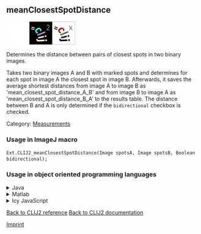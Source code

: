 ## meanClosestSpotDistance
<img src="images/mini_empty_logo.png"/><img src="images/mini_clij2_logo.png"/><img src="images/mini_clijx_logo.png"/>

Determines the distance between pairs of closest spots in two binary images. 

Takes two binary images A and B with marked spots and determines for each spot in image A the closest spot in image B. Afterwards, it saves the average shortest distances from image A to image B as 'mean_closest_spot_distance_A_B' and from image B to image A as 'mean_closest_spot_distance_B_A' to the results table. The distance between B and A is only determined if the `bidirectional` checkbox is checked.

Category: [Measurements](https://clij.github.io/clij2-docs/reference__measurement)

### Usage in ImageJ macro
```
Ext.CLIJ2_meanClosestSpotDistance(Image spotsA, Image spotsB, Boolean bidirectional);
```


### Usage in object oriented programming languages



<details>

<summary>
Java
</summary>
<pre class="highlight">// init CLIJ and GPU
import net.haesleinhuepf.clij2.CLIJ2;
import net.haesleinhuepf.clij.clearcl.ClearCLBuffer;
CLIJ2 clij2 = CLIJ2.getInstance();

// get input parameters
ClearCLBuffer spotsA = clij2.push(spotsAImagePlus);
ClearCLBuffer spotsB = clij2.push(spotsBImagePlus);
boolean bidirectional = true;
</pre>

<pre class="highlight">
// Execute operation on GPU
double[] resultMeanClosestSpotDistance = clij2.meanClosestSpotDistance(spotsA, spotsB, bidirectional);
</pre>

<pre class="highlight">
// show result
System.out.println(resultMeanClosestSpotDistance);

// cleanup memory on GPU
clij2.release(spotsA);
clij2.release(spotsB);
</pre>

</details>



<details>

<summary>
Matlab
</summary>
<pre class="highlight">% init CLIJ and GPU
clij2 = init_clatlab();

% get input parameters
spotsA = clij2.pushMat(spotsA_matrix);
spotsB = clij2.pushMat(spotsB_matrix);
bidirectional = true;
</pre>

<pre class="highlight">
% Execute operation on GPU
double[] resultMeanClosestSpotDistance = clij2.meanClosestSpotDistance(spotsA, spotsB, bidirectional);
</pre>

<pre class="highlight">
% show result
System.out.println(resultMeanClosestSpotDistance);

% cleanup memory on GPU
clij2.release(spotsA);
clij2.release(spotsB);
</pre>

</details>



<details>

<summary>
Icy JavaScript
</summary>
<pre class="highlight">// init CLIJ and GPU
importClass(net.haesleinhuepf.clicy.CLICY);
importClass(Packages.icy.main.Icy);

clij2 = CLICY.getInstance();

// get input parameters
spotsA_sequence = getSequence();
spotsA = clij2.pushSequence(spotsA_sequence);
spotsB_sequence = getSequence();
spotsB = clij2.pushSequence(spotsB_sequence);
bidirectional = true;
</pre>

<pre class="highlight">
// Execute operation on GPU
double[] resultMeanClosestSpotDistance = clij2.meanClosestSpotDistance(spotsA, spotsB, bidirectional);
</pre>

<pre class="highlight">
// show result
System.out.println(resultMeanClosestSpotDistance);

// cleanup memory on GPU
clij2.release(spotsA);
clij2.release(spotsB);
</pre>

</details>



[Back to CLIJ2 reference](https://clij.github.io/clij2-docs/reference)
[Back to CLIJ2 documentation](https://clij.github.io/clij2-docs)

[Imprint](https://clij.github.io/imprint)

